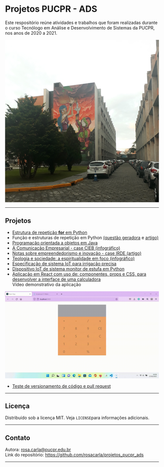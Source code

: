 # Projetos PUCPR - ADS
Este respositório reúne atividades e trabalhos que foram realizadas durante o curso Tecnólogo em Análise e Desenvolvimento de Sistemas da PUCPR, nos anos de 2020 a 2021.

<p align="center"> 
<img src="https://github.com/rosacarla/projetos_pucpr_ads/blob/main/imagens/pucpr.jpg" width="520">
</p>  

---  

## Projetos
- [Estrutura de repetição **for** em Python](https://github.com/rosacarla/projetos_pucpr_ads/blob/main/Script%20multiplos%20de%203.py)
- Função e estruturas de repetição em Python [(questão geradora](https://github.com/rosacarla/projetos_pucpr_ads/blob/main/docs/questoes_funcoes_repeticao_python.pdf) e [artigo)](https://github.com/rosacarla/projetos_pucpr_ads/blob/main/docs/funcoes_repeticao_python.pdf)
- [Programação orientada a objetos em Java](https://github.com/rosacarla/projetos_pucpr_ads/tree/main/poo_java)
- [A Comunicação Empresarial - case CIEB (infográfico)](https://github.com/rosacarla/projetos_pucpr_ads/blob/main/docs/infografico_comunicacao_empresarial.png)
- [Notas sobre empreendedorismo e inovação - case IRDE (artigo)](https://github.com/rosacarla/projetos_pucpr_ads/blob/main/docs/empreendedorismo_inovacao.pdf)
- [Teologia e sociedade: a espiritualidade em foco (infográfico)]( https://github.com/rosacarla/projetos_pucpr_ads/blob/main/docs/infografico_espiritualidade_em_foco.pdf)
- [Especificação de sistema IoT para irrigação precisa]( https://github.com/rosacarla/projetos_pucpr_ads/blob/main/docs/especificao_sistema_IoT.pdf)
- [Dispositivo IoT de sistema monitor de estufa em Python](https://github.com/rosacarla/projetos_pucpr_ads/tree/main/mqtt_device-python)
- [Aplicação em React com uso de: componentes, props e CSS, para desenvolver a interface de uma calculadora]()  
Vídeo demonstrativo da aplicação  
<p align="center"> 
<img src="https://github.com/rosacarla/Projetos_pucpr_ads/blob/main/imagens/Calculdora_em_React.gif" width="680">
</p>  

- [Teste de versionamento de código e pull request](https://github.com/rosacarla/test-repo-git)  

---  

## Licença
Distribuído sob a licença MIT. Veja `LICENSE`para informações adicionais.  

---  

## Contato
Autora: rosa.carla@pucpr.edu.br<br>
Link do repositório: https://github.com/rosacarla/projetos_pucpr_ads  

---  

